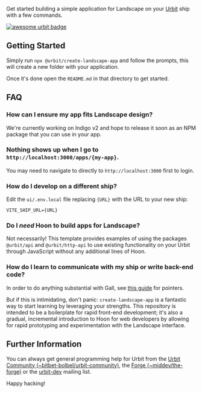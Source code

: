 Get started building a simple application for Landscape on your [Urbit](http://urbit.org) ship with a few commands.

[![awesome urbit badge](https://img.shields.io/badge/~-awesome%20urbit-lightgrey)](https://github.com/urbit/awesome-urbit)

## Getting Started

Simply run `npx @urbit/create-landscape-app` and follow the prompts, this will create a new folder with your application.

Once it's done open the `README.md` in that directory to get started.

## FAQ

### How can I ensure my app fits Landscape design?

We're currently working on Indigo v2 and hope to release it soon as an NPM package that you can use in your app.

### Nothing shows up when I go to `http://localhost:3000/apps/{my-app}`.

You may need to navigate to directly to `http://localhost:3000` first to login.

### How do I develop on a different ship?

Edit the `ui/.env.local` file replacing `{URL}` with the URL to your new ship:

```
VITE_SHIP_URL={URL}
```

### Do I *need* Hoon to build apps for Landscape?

Not necessarily! This template provides examples of using the packages `@urbit/api` and `@urbit/http-api` to use existing functionality on your Urbit through JavaScript without any additional lines of Hoon.

### How do I learn to communicate with my ship or write back-end code?

In order to do anything substantial with Gall, see [this guide](https://github.com/timlucmiptev/gall-guide) for pointers.

But if this is intimidating, don't panic: `create-landscape-app` is a fantastic way to start learning by leveraging your strengths. This repository is intended to be a boilerplate for rapid front-end development; it's also a gradual, incremental introduction to Hoon for web developers by allowing for rapid prototyping and experimentation with the Landscape interface.

## Further Information

You can always get general programming help for Urbit from the [Urbit Community (~bitbet-bolbel/urbit-community)](web+urbitgraph://group/~bitbet-bolbel/urbit-community), the [Forge (~middev/the-forge)](web+urbitgraph://group/~middev/the-forge) or the [urbit-dev](https://groups.google.com/a/urbit.org/forum/#!forum/dev) mailing list.

Happy hacking!

